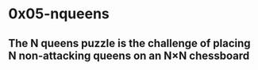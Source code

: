 # 0x05-nqueens
## The N queens puzzle is the challenge of placing N non-attacking queens on an N×N chessboard